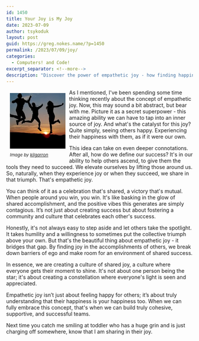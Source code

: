 ```yaml
---
id: 1450
title: Your Joy is My Joy
date: 2023-07-09
author: tsykoduk
layout: post
guid: https://greg.nokes.name/?p=1450
permalink: /2023/07/09/joy/
categories:
  - Computers! and Code!
excerpt_separator: <!--more-->
description: "Discover the power of empathetic joy - how finding happiness in others' success creates stronger teams, builds supportive communities, and unlocks your secret superpower."
---
```


<div style="float: left; padding: 10px 10px 10px 10px;"><img src="/binaries/2023/07/joy.jpg" width="150" alt=" Balanced Rocks"><br />
<sub><i>Image by <a href="https://www.flickr.com/photos/kilgarron/N">kilgarron</a></i></sub></div>

As I mentioned, I've been spending some time thinking recently about the concept of empathetic joy. Now, this may sound a bit abstract, but bear with me. Picture it as a secret superpower - this amazing ability we can have to tap into an inner source of joy. And what's the catalyst for this joy? Quite simply, seeing others happy. Experiencing their happiness with them, as if it were our own.

<!--more-->

This idea can take on even deeper connotations. After all, how do we define our success? It's in our ability to help others ascend, to give them the tools they need to succeed. We elevate ourselves by lifting those around us. So, naturally, when they experience joy or when they succeed, we share in that triumph. That's empathetic joy.

You can think of it as a celebration that's shared, a victory that's mutual. When people around you win, you win. It's like basking in the glow of shared accomplishment, and the positive vibes this generates are simply contagious. It’s not just about creating success but about fostering a community and culture that celebrates each other's success.

Honestly, it's not always easy to step aside and let others take the spotlight. It takes humility and a willingness to sometimes put the collective triumph above your own. But that's the beautiful thing about empathetic joy - it bridges that gap. By finding joy in the accomplishments of others, we break down barriers of ego and make room for an environment of shared success.

In essence, we are creating a culture of shared joy, a culture where everyone gets their moment to shine. It's not about one person being the star; it's about creating a constellation where everyone's light is seen and appreciated.

Empathetic joy isn’t just about feeling happy for others; it’s about truly understanding that their happiness is your happiness too. When we can fully embrace this concept, that's when we can build truly cohesive, supportive, and successful teams.

Next time you catch me smiling at toddler who has a huge grin and is just charging off somewhere, know that I am sharing in their joy.
